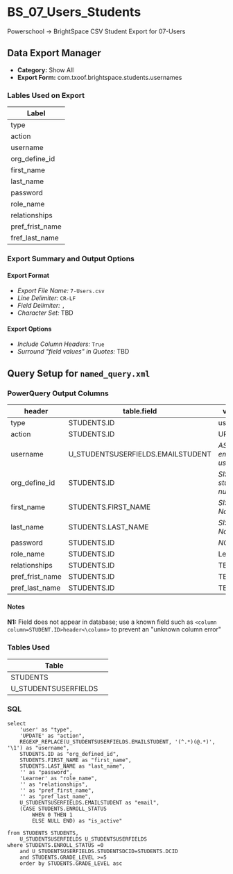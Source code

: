 # BS_07_Users_Students

Powerschool &rarr; BrightSpace CSV Student Export for 07-Users

## Data Export Manager

- **Category:** Show All
- **Export Form:**  com.txoof.brightspace.students.usernames

### Lables Used on Export

| Label |
|-|
|type|
|action|
|username|
|org_define_id|
|first_name|
|last_name|
|password|
|role_name|
|relationships|
|pref_frist_name |
|fref_last_name |

### Export Summary and Output Options

#### Export Format

- *Export File Name:* `7-Users.csv`
- *Line Delimiter:* `CR-LF`
- *Field Delimiter:* `,`
- *Character Set:* TBD

#### Export Options

- *Include Column Headers:* `True`
- *Surround "field values" in Quotes:* TBD

## Query Setup for `named_query.xml`

### PowerQuery Output Columns

| header | table.field | value | NOTE |
|-|-|-|-|
|type| STUDENTS.ID | user | N1 |
|action| STUDENTS.ID | UPDATE | N1 |
|username| U_STUDENTSUSERFIELDS.EMAILSTUDENT |_ASH email userid_ |
|org_define_id| STUDENTS.ID | _SIS student number_ |
|first_name| STUDENTS.FIRST_NAME | _SIS First Name_ |
|last_name| STUDENTS.LAST_NAME |_SIS Last Name_ | 
|password| STUDENTS.ID |_NONE_ | N1 |
|role_name| STUDENTS.ID | Learner | N1 |
|relationships| STUDENTS.ID | TBD | N1 |
|pref_frist_name| STUDENTS.ID |TBD | N1 |
|pref_last_name| STUDENTS.ID |TBD | N1 |

#### Notes

**N1:** Field does not appear in database; use a known field such as `<column column=STUDENT.ID>header<\column>` to prevent an "unknown column error"

### Tables Used

| Table |  |
|-|-|
|STUDENTS| |
|U_STUDENTSUSERFIELDS| |

### SQL

```
select 
    'user' as "type",
    'UPDATE' as "action",
    REGEXP_REPLACE(U_STUDENTSUSERFIELDS.EMAILSTUDENT, '(^.*)(@.*)', '\1') as "username",    
    STUDENTS.ID as "org_defined_id",
    STUDENTS.FIRST_NAME as "first_name",
    STUDENTS.LAST_NAME as "last_name", 
    '' as "password",
    'Learner' as "role_name",
    '' as "relationships",
    '' as "pref_first_name",
    '' as "pref_last_name",
    U_STUDENTSUSERFIELDS.EMAILSTUDENT as "email",
    (CASE STUDENTS.ENROLL_STATUS
        WHEN 0 THEN 1
        ELSE NULL END) as "is_active"
        
from STUDENTS STUDENTS,
    U_STUDENTSUSERFIELDS U_STUDENTSUSERFIELDS
where STUDENTS.ENROLL_STATUS =0
    and U_STUDENTSUSERFIELDS.STUDENTSDCID=STUDENTS.DCID
    and STUDENTS.GRADE_LEVEL >=5
    order by STUDENTS.GRADE_LEVEL asc
```